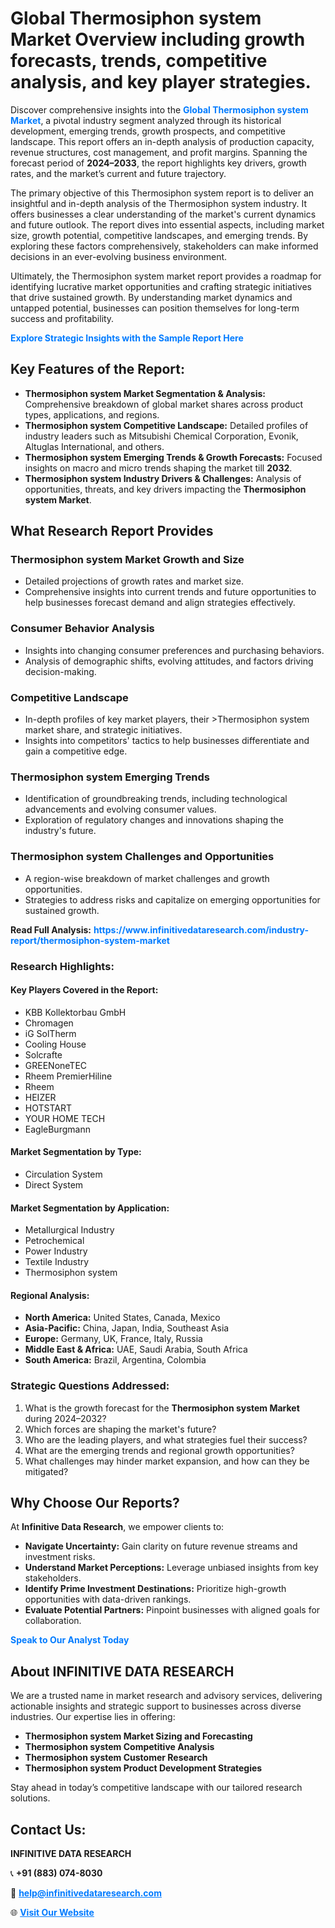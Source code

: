 <h1>Global Thermosiphon system Market Overview including growth forecasts, trends, competitive analysis, and key player strategies.</h1>
<p>
Discover comprehensive insights into the 
<a href="https://www.infinitivedataresearch.com/industry-report/thermosiphon-system-market" rel="dofollow" style="color: #007BFF; text-decoration: none;"><strong>Global Thermosiphon system Market</strong></a>, a pivotal industry segment analyzed through its historical development, emerging trends, growth prospects, and competitive landscape. This report offers an in-depth analysis of production capacity, revenue structures, cost management, and profit margins. Spanning the forecast period of <strong>2024–2033</strong>, the report highlights key drivers, growth rates, and the market’s current and future trajectory.
</p>
<p>
The primary objective of this Thermosiphon system report is to deliver an insightful and in-depth analysis of the Thermosiphon system industry. It offers businesses a clear understanding of the market's current dynamics and future outlook. The report dives into essential aspects, including market size, growth potential, competitive landscapes, and emerging trends. By exploring these factors comprehensively, stakeholders can make informed decisions in an ever-evolving business environment.
</p>
<p>
Ultimately, the Thermosiphon system market report provides a roadmap for identifying lucrative market opportunities and crafting strategic initiatives that drive sustained growth. By understanding market dynamics and untapped potential, businesses can position themselves for long-term success and profitability.
</p>
<p>
<a href="https://www.infinitivedataresearch.com/request-sample/reportId=103356" style="color: #007BFF; text-decoration: none;"><strong>Explore Strategic Insights with the Sample Report Here</strong></a>
</p>

<h2>Key Features of the Report:</h2>
<ul>
<li><strong>Thermosiphon system Market Segmentation & Analysis:</strong> Comprehensive breakdown of global market shares across product types, applications, and regions.</li>
<li><strong>Thermosiphon system Competitive Landscape:</strong> Detailed profiles of industry leaders such as Mitsubishi Chemical Corporation, Evonik, Altuglas International, and others.</li>
<li><strong>Thermosiphon system Emerging Trends & Growth Forecasts:</strong> Focused insights on macro and micro trends shaping the market till <strong>2032</strong>.</li>
<li><strong>Thermosiphon system Industry Drivers & Challenges:</strong> Analysis of opportunities, threats, and key drivers impacting the <strong>Thermosiphon system Market</strong>.</li>
</ul>

<h2>What Research Report Provides</h2>
<h3>Thermosiphon system Market Growth and Size</h3>
<ul>
<li>Detailed projections of growth rates and market size.</li>
<li>Comprehensive insights into current trends and future opportunities to help businesses forecast demand and align strategies effectively.</li>
</ul>

<h3>Consumer Behavior Analysis</h3>
<ul>
<li>Insights into changing consumer preferences and purchasing behaviors.</li>
<li>Analysis of demographic shifts, evolving attitudes, and factors driving decision-making.</li>
</ul>

<h3>Competitive Landscape</h3>
<ul>
<li>In-depth profiles of key market players, their >Thermosiphon system market share, and strategic initiatives.</li>
<li>Insights into competitors' tactics to help businesses differentiate and gain a competitive edge.</li>
</ul>

<h3>Thermosiphon system Emerging Trends</h3>
<ul>
<li>Identification of groundbreaking trends, including technological advancements and evolving consumer values.</li>
<li>Exploration of regulatory changes and innovations shaping the industry's future.</li>
</ul>

<h3>Thermosiphon system Challenges and Opportunities</h3>
<ul>
<li>A region-wise breakdown of market challenges and growth opportunities.</li>
<li>Strategies to address risks and capitalize on emerging opportunities for sustained growth.</li>
</ul>
<p><strong>Read Full Analysis:</strong> <a href="https://www.infinitivedataresearch.com/industry-report/thermosiphon-system-market" rel="dofollow" style="color: #007BFF; text-decoration: none;"><strong>https://www.infinitivedataresearch.com/industry-report/thermosiphon-system-market</strong></a></p>
<h3>Research Highlights:</h3>
<h4>Key Players Covered in the Report:</h4>
<ul><li>KBB Kollektorbau GmbH</li><li>Chromagen</li><li>iG SolTherm</li><li>Cooling House</li><li>Solcrafte</li><li>GREENoneTEC</li><li>Rheem PremierHiline</li><li>Rheem</li><li>HEIZER</li><li>HOTSTART</li><li>YOUR HOME TECH</li><li>EagleBurgmann</li></ul>
<h4>Market Segmentation by Type:</h4>
<ul><li>Circulation System</li><li>Direct System</li></ul>
<h4>Market Segmentation by Application:</h4>
<ul><li>Metallurgical Industry</li><li>Petrochemical</li><li>Power Industry</li><li>Textile Industry</li><li>Thermosiphon system</li></ul>

<h4>Regional Analysis:</h4>
<ul>
<li><strong>North America:</strong> United States, Canada, Mexico</li>
<li><strong>Asia-Pacific:</strong> China, Japan, India, Southeast Asia</li>
<li><strong>Europe:</strong> Germany, UK, France, Italy, Russia</li>
<li><strong>Middle East & Africa:</strong> UAE, Saudi Arabia, South Africa</li>
<li><strong>South America:</strong> Brazil, Argentina, Colombia</li>
</ul>

<h3>Strategic Questions Addressed:</h3>
<ol>
<li>What is the growth forecast for the <strong>Thermosiphon system Market</strong> during 2024–2032?</li>
<li>Which forces are shaping the market's future?</li>
<li>Who are the leading players, and what strategies fuel their success?</li>
<li>What are the emerging trends and regional growth opportunities?</li>
<li>What challenges may hinder market expansion, and how can they be mitigated?</li>
</ol>

<h2>Why Choose Our Reports?</h2>
<p>At <strong>Infinitive Data Research</strong>, we empower clients to:</p>
<ul>
<li><strong>Navigate Uncertainty:</strong> Gain clarity on future revenue streams and investment risks.</li>
<li><strong>Understand Market Perceptions:</strong> Leverage unbiased insights from key stakeholders.</li>
<li><strong>Identify Prime Investment Destinations:</strong> Prioritize high-growth opportunities with data-driven rankings.</li>
<li><strong>Evaluate Potential Partners:</strong> Pinpoint businesses with aligned goals for collaboration.</li>
</ul>
<p><a href="https://www.infinitivedataresearch.com/industry-report/thermosiphon-system-market" rel="dofollow" style="color: #007BFF; text-decoration: none;"><strong>Speak to Our Analyst Today</strong></a></p>

<h2>About INFINITIVE DATA RESEARCH</h2>
<p>We are a trusted name in market research and advisory services, delivering actionable insights and strategic support to businesses across diverse industries. Our expertise lies in offering:</p>
<ul>
<li><strong>Thermosiphon system Market Sizing and Forecasting</strong></li>
<li><strong>Thermosiphon system Competitive Analysis</strong></li>
<li><strong>Thermosiphon system Customer Research</strong></li>
<li><strong>Thermosiphon system Product Development Strategies</strong></li>
</ul>
<p>Stay ahead in today’s competitive landscape with our tailored research solutions.</p>

<h2>Contact Us:</h2>
<p><strong>INFINITIVE DATA RESEARCH</strong></p>
<p>📞 <strong>+91 (883) 074-8030</strong></p>
<p>📧 <strong><a href="mailto:help@infinitivedataresearch.com" style="color: #007BFF;">help@infinitivedataresearch.com</a></strong></p>
<p>🌐 <strong><a href="https://www.infinitivedataresearch.com" rel="dofollow" style="color: #007BFF;">Visit Our Website</a></strong></p>